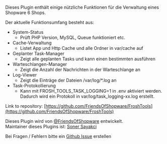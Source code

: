 Dieses Plugin enthält einige nützliche Funktionen für die Verwaltung eines Shopware 6 Shops.

Der aktuelle Funktionsumfang besteht aus:

*   System-Status
    *   Prüft PHP Version, MySQL, Queue funktioniert etc.
*   Cache-Verwaltung
    *   Listet App und Http Cache und alle Ordner in var/cache auf
*   Geplanter Task-Manager
    *   Zeigt alle geplanten Tasks und kann einen bestimmten ausführen
*   Warteschlangen-Manager
    *   Zeigt die Anzahl der Nachrichten in der Warteschlange an
*   Log-Viewer
    *   Zeigt die Einträge der Dateien /var/log/*.log an
*   Task-Protokollierung
    *   Kann mit FROSH_TOOLS_TASK_LOGGING=1 in .env aktiviert werden. Dadurch wird ein Protokoll in var/log/task_logging-xx.log erstellt.

Link to repository: [https://github.com/FriendsOfShopware/FroshTools](https://github.com/FriendsOfShopware/FroshTools)  

Dieses Plugin wird von [@FriendsOfShopware](https://store.shopware.com/friends-of-shopware.html) entwickelt.  
Maintainer dieses Plugins ist: [Soner Sayakci](https://github.com/shyim)

Bei Fragen / Fehlern bitte ein [Github Issue](https://github.com/FriendsOfShopware/FroshTools/issues) erstellen
